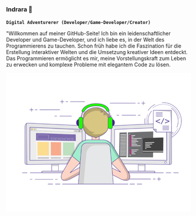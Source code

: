 ### Indrara 👋

**`Digital Adventurerer (Developer/Game-Developer/Creator)`**

"Willkommen auf meiner GitHub-Seite! Ich bin ein leidenschaftlicher Developer und Game-Developer, und ich liebe es, in der Welt des Programmierens zu tauchen. Schon früh habe ich die Faszination für die Erstellung interaktiver Welten und die Umsetzung kreativer Ideen entdeckt. Das Programmieren ermöglicht es mir, meine Vorstellungskraft zum Leben zu erwecken und komplexe Probleme mit elegantem Code zu lösen.

![Animiertes Logo](/Indrara.gif)


